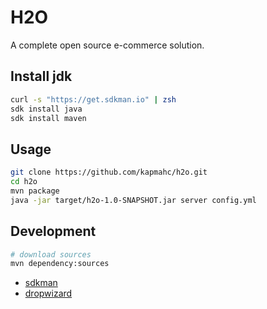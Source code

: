 # H2O

A complete open source e-commerce solution.

## Install jdk

```bash
curl -s "https://get.sdkman.io" | zsh
sdk install java
sdk install maven
```

## Usage

```bash
git clone https://github.com/kapmahc/h2o.git
cd h2o
mvn package
java -jar target/h2o-1.0-SNAPSHOT.jar server config.yml
```

## Development
```bash
# download sources
mvn dependency:sources
```



- [sdkman](http://sdkman.io/usage.html)
- [dropwizard](http://www.dropwizard.io)
